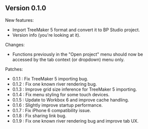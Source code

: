 
## Version 0.1.0

New features:
- Import TreeMaker 5 format and convert it to BP Studio project.
- Version info (you're looking at it).

Changes:
- Functions previously in the "Open project" menu should now be accessed by the tab context (or dropdown) menu only.

Patches:

- 0.1.1 : Fix TreeMaker 5 importing bug.
- 0.1.2 : Fix one known river rendering bug.
- 0.1.3 : Improve grid size inference for TreeMaker 5 importing.
- 0.1.4 : Fix menu styling for some touch devices.
- 0.1.5 : Update to Workbox 6 and improve cache handling.
- 0.1.6 : Slightly improve startup performance.
- 0.1.7 : Fix iPhone 6 compatibility issue.
- 0.1.8 : Fix sharing link bug.
- 0.1.9 : Fix one known river rendering bug and improve tab UX.
